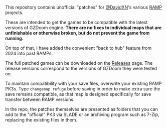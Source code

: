 This repository contains unofficial "patches" for [@DavidXN](https://github.com/davidxn)'s various [RAMP](https://ramp.teamouse.net) projects.

These are intended to get the games to be compatible with the latest versions of GZDoom engine. **There are no fixes to individual maps that are unfinishable or otherwise broken, but do not prevent the game from running.**

On top of that, I have added the convenient "back to hub" feature from 2024 into past RAMPs.

The full patched games can be downloaded on the [Releases](../../releases) page. The release versions correspond to the versions of GZDoom they were tested on.

To maintain compatibility with your save files, overwrite your existing RAMP PK3s. Type `changemap refuge` before saving in order to make extra sure the save remains compatible, as that map is designed specifically for save transfer between RAMP versions.

In the repo, the patches themselves are presented as folders that you can add to the "official" PK3 via SLADE or an archiving program such as 7-Zip, replacing the existing files in them.
